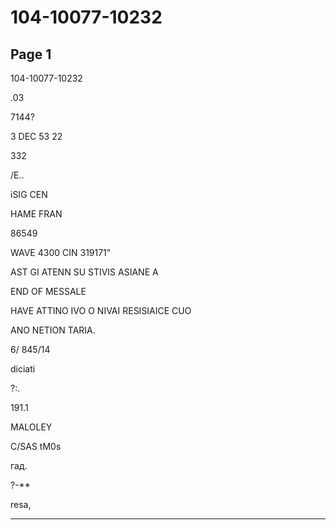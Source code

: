 # 104-10077-10232

## Page 1

104-10077-10232

.03

7144?

3 DEC 53 22

332

/E..

iSIG CEN

HAME FRAN

86549

WAVE 4300 CIN 319171"

AST GI ATENN SU STIVIS ASIANE A

END OF MESSALE

HAVE ATTINO IVO O NIVAI RESISIAICE CUO

ANO NETION TARIA.

6/ 845/14

diciati

?:.

191.1

MALOLEY

C/SAS tM0s

гад.

?-**

resa,

---

